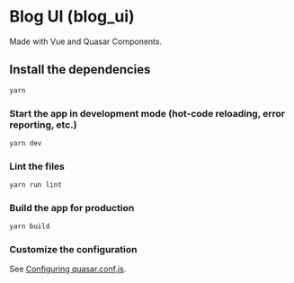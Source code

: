 # Blog UI (blog_ui)

Made with Vue and Quasar Components.

## Install the dependencies
```bash
yarn
```

### Start the app in development mode (hot-code reloading, error reporting, etc.)
```bash
yarn dev
```

### Lint the files
```bash
yarn run lint
```

### Build the app for production
```bash
yarn build
```

### Customize the configuration
See [Configuring quasar.conf.js](https://v1.quasar.dev/quasar-cli/quasar-conf-js).
